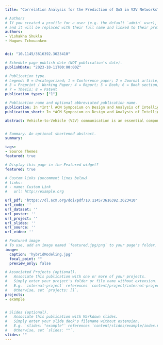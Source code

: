 ```yaml
---
title: "Correlation Analysis for the Prediction of QoS in V2V Networks"

# Authors
# If you created a profile for a user (e.g. the default `admin` user), write the username (folder name) here 
# and it will be replaced with their full name and linked to their profile.
authors:
- Vishakha Shukla
- Hugues Tchouankem


doi: "10.1145/3616392.3623410"

# Schedule page publish date (NOT publication's date).
publishDate: "2023-10-11T00:00:00Z"

# Publication type.
# Legend: 0 = Uncategorized; 1 = Conference paper; 2 = Journal article;
# 3 = Preprint / Working Paper; 4 = Report; 5 = Book; 6 = Book section;
# 7 = Thesis; 8 = Patent
publication_types: ["1"]

# Publication name and optional abbreviated publication name.
publication: In *Int'l ACM Symposium on Design and Analysis of Intelligent Vehicular Networks and Applications*
publication_short: In *ACM Symposium on Design and Analysis of Intelligent Vehicular Networks and Applications*

abstract: Vehicle-to-Vehicle (V2V) communication is an essential component of the Intelligent Transportation System (ITS), which enables realtime traffic data sharing and collective awareness among vehicles and promotes a safer, more effective, and environmentally friendly road traffic environment. One of the main prerequisites for a robust and reliable V2V application minimizing crashes, easing traffic, and reducing traffic congestion is an error-free prediction of the underlying communication performance. In this paper, we delve into the predictive Quality of Service (pQoS) for V2V communication specifically for IEEE 802.11p networks. We establish the correlations between main Key Performance Indicators (KPIs) affecting the V2V communication quality as well as provide recommendations on how these correlations can be used to develop a robust Quality of Service (QoS) prediction algorithm for forecasting and optimizing the V2V performance.


# Summary. An optional shortened abstract.
summary: 

tags:
- Source Themes
featured: true

# Display this page in the Featured widget?
featured: true

# Custom links (uncomment lines below)
# links:
# - name: Custom Link
#   url: http://example.org

url_pdf: 'https://dl.acm.org/doi/pdf/10.1145/3616392.3623410'
url_code: ''
url_dataset: ''
url_poster: ''
url_project: ''
url_slides: ''
url_source: ''
url_video: ''

# Featured image
# To use, add an image named `featured.jpg/png` to your page's folder. 
image:
  caption: 'hybridModeling.jpg'
  focal_point: ""
  preview_only: false

# Associated Projects (optional).
#   Associate this publication with one or more of your projects.
#   Simply enter your project's folder or file name without extension.
#   E.g. `internal-project` references `content/project/internal-project/index.md`.
#   Otherwise, set `projects: []`.
projects:
- example


# Slides (optional).
#   Associate this publication with Markdown slides.
#   Simply enter your slide deck's filename without extension.
#   E.g. `slides: "example"` references `content/slides/example/index.md`.
#   Otherwise, set `slides: ""`.
slides: ""
---
```

